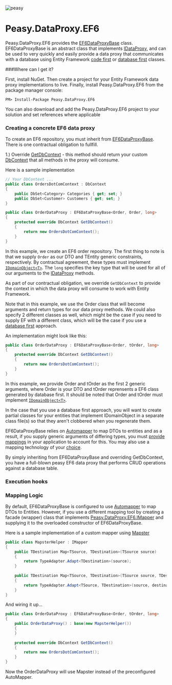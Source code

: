![peasy](https://www.dropbox.com/s/2yajr2x9yevvzbm/peasy3.png?dl=0&raw=1)

# Peasy.DataProxy.EF6

Peasy.DataProxy.EF6 provides the [EF6DataProxyBase](https://github.com/peasy/Peasy.DataProxy.EF6/blob/master/Peasy.DataProxy.EF6/EF6DataProxyBase.cs) class.  EF6DataProxyBase is an abstract class that implements [IDataProxy](https://github.com/ahanusa/Peasy.NET/wiki/Data-Proxy), and can be used to very quickly and easily provide a data proxy that communicates with a database using Entity Framework [code first](https://msdn.microsoft.com/en-us/data/jj193542.aspx) or [database first](https://msdn.microsoft.com/en-us/data/jj206878.aspx) classes.

###Where can I get it?

First, install NuGet. Then create a project for your Entity Framework data proxy implementations to live.  Finally, install Peasy.DataProxy.EF6 from the package manager console:

``` PM> Install-Package Peasy.DataProxy.EF6 ```

You can also download and add the Peasy.DataProxy.EF6 project to your solution and set references where applicable

### Creating a concrete EF6 data proxy

To create an EF6 repository, you must inherit from [EF6DataProxyBase](https://github.com/peasy/Peasy.DataProxy.EF6/blob/master/Peasy.DataProxy.EF6/EF6DataProxyBase.cs).  There is one contractual obligation to fullfill.

1.) Override [GetDbContext](https://github.com/peasy/Peasy.DataProxy.EF6/blob/master/Peasy.DataProxy.EF6/EF6DataProxyBase.cs#L25) - this method should return your custom [DbContext](https://msdn.microsoft.com/en-us/library/system.data.entity.dbcontext(v=vs.113).aspx) that all methods in the proxy will consume.

Here is a sample implementation

```c#
// Your DbContext ...
public class OrdersDotComContext : DbContext
{
    public DbSet<Category> Categories { get; set; }
    public DbSet<Customer> Customers { get; set; }
}

public class OrderDataProxy : EF6DataProxyBase<Order, Order, long>
{
    protected override DbContext GetDbContext()
    {
        return new OrdersDotComContext();
    }
}

```

In this example, we create an EF6 order repository.  The first thing to note is that we supply ```Order``` as our DTO and TEntity generic constraints, respectively.  By contractual agreement, these types must implement [```IDomainObject<T>```](https://github.com/peasy/Peasy.NET/blob/master/Peasy.Core/IDomainObject.cs).  The ```long``` specifies the key type that will be used for all of our arguments to the [IDataProxy](https://github.com/peasy/Peasy.NET/wiki/Data-Proxy) methods.

As part of our contractual obligation, we override ```GetDbContext``` to provide the context in which the data proxy will consume to work with Entity Framework.

Note that in this example, we use the Order class that will become arguments and return types for our data proxy methods.  We could also specify 2 different classes as well, which might be the case if you need to supply EF with a different class, which will be the case if you use a [database first](https://msdn.microsoft.com/en-us/data/jj206878.aspx) approach. 

An implementation might look like this:

```c#
public class OrderDataProxy : EF6DataProxyBase<Order, tOrder, long>
{
    protected override DbContext GetDbContext()
    {
        return new OrdersDotComContext();
    }
}
```

In this example, we provide Order and tOrder as the first 2 generic arguments, where Order is your DTO and tOrder reprensents a EF6 class generated by database first.  It should be noted that Order and tOrder must implement [```IDomainObject<T>```](https://github.com/peasy/Peasy.NET/blob/master/Peasy.Core/IDomainObject.cs).

In the case that you use a database first approach, you will want to create partial classes for your entities that implement IDomainObject<T> in a separate class file(s) so that they aren't clobbered when you regenerate them.

EF6DataProxyBase relies on [Automapper](https://github.com/AutoMapper/AutoMapper) to map DTOs to entities and as a result, if you supply generic arguments of differing types, you must [provide mappings](https://github.com/AutoMapper/AutoMapper/wiki/Getting-started) in your application to account for this.  You may also use a mapping technology of your [choice]().

By simply inheriting from EF6DataProxyBase and overriding GetDbContext, you have a full-blown peasy EF6 data proxy that performs CRUD operations against a database table.

### Execution hooks

### Mapping Logic

By default, EF6DataProxyBase is configured to use [Automapper](https://github.com/AutoMapper/AutoMapper) to map DTOs to Entities.  However, if you use a different mapping tool by creating a facade (wrapper) class that implements [Peasy.DataProxy.EF6.IMapper](https://github.com/peasy/Peasy.DataProxy.EF6/blob/master/Peasy.DataProxy.EF6/IMapper.cs) and supplying it to the overloaded constructor of EF6DataProxyBase.

Here is a sample implementation of a custom mapper using [Mapster](https://github.com/eswann/Mapster)

```c#
public class MapsterHelper : IMapper
{
    public TDestination Map<TSource, TDestination>(TSource source)
    {
        return TypeAdapter.Adapt<TDestination>(source);
    }
	
    public TDestination Map<TSource, TDestination>(TSource source, TDestination destination)
    {
        return TypeAdapter.Adapt<TSource, TDestination>(source, destination);
    }
}
```

And wiring it up...

```c#
public class OrderDataProxy : EF6DataProxyBase<Order, tOrder, long>
{
    public OrderDataProxy() : base(new MapsterHelper())
    {
    }
        
    protected override DbContext GetDbContext()
    {
        return new OrdersDotComContext();
    }
}
```

Now the OrderDataProxy will use Mapster instead of the preconfigured AutoMapper.
